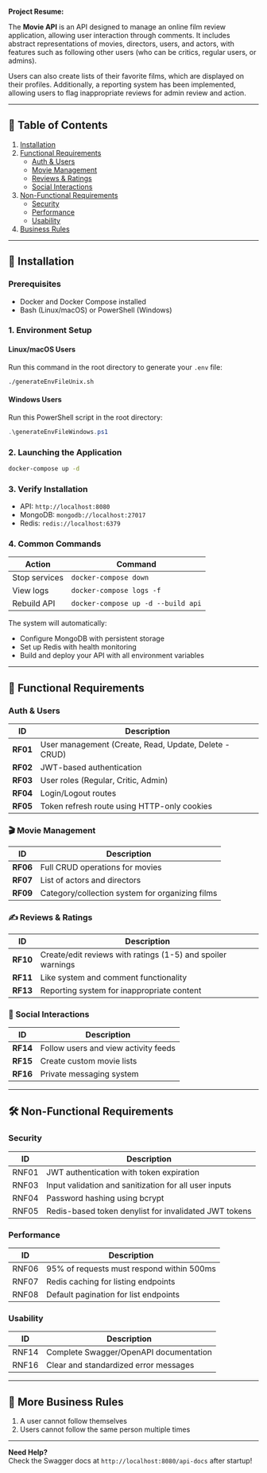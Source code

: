 

**Project Resume:**

The **Movie API** is an API designed to manage an online film review application, allowing user interaction through comments. It includes abstract representations of movies, directors, users, and actors, with features such as following other users (who can be critics, regular users, or admins).

Users can also create lists of their favorite films, which are displayed on their profiles. Additionally, a reporting system has been implemented, allowing users to flag inappropriate reviews for admin review and action.

---

## **📝 Table of Contents**

1. [Installation](#-installation)
2. [Functional Requirements](#-functional-requirements)
   - [Auth & Users](#-auth--users)
   - [Movie Management](#-movie-management)
   - [Reviews & Ratings](#-reviews--ratings)
   - [Social Interactions](#-social-interactions)
3. [Non-Functional Requirements](#️-non-functional-requirements)
   - [Security](#security)
   - [Performance](#performance)
   - [Usability](#usability)
4. [Business Rules](#more-business-rules)

---

## **🚀 Installation**

### **Prerequisites**

- Docker and Docker Compose installed
- Bash (Linux/macOS) or PowerShell (Windows)

### **1. Environment Setup**

#### **Linux/macOS Users**

Run this command in the root directory to generate your `.env` file:

```bash
./generateEnvFileUnix.sh
```

#### **Windows Users**

Run this PowerShell script in the root directory:

```powershell
.\generateEnvFileWindows.ps1
```

### **2. Launching the Application**

```bash
docker-compose up -d
```

### **3. Verify Installation**

- API: `http://localhost:8080`
- MongoDB: `mongodb://localhost:27017`
- Redis: `redis://localhost:6379`

### **4. Common Commands**

| Action        | Command                            |
| ------------- | ---------------------------------- |
| Stop services | `docker-compose down`              |
| View logs     | `docker-compose logs -f`           |
| Rebuild API   | `docker-compose up -d --build api` |

The system will automatically:

- Configure MongoDB with persistent storage
- Set up Redis with health monitoring
- Build and deploy your API with all environment variables

---

## **🔐 Functional Requirements**

### **Auth & Users**

| ID       | Description                                           |
| -------- | ----------------------------------------------------- |
| **RF01** | User management (Create, Read, Update, Delete - CRUD) |
| **RF02** | JWT-based authentication                              |
| **RF03** | User roles (Regular, Critic, Admin)                   |
| **RF04** | Login/Logout routes                                   |
| **RF05** | Token refresh route using HTTP-only cookies           |

### **🎬 Movie Management**

| ID       | Description                                     |
| -------- | ----------------------------------------------- |
| **RF06** | Full CRUD operations for movies                 |
| **RF07** | List of actors and directors                    |
| **RF09** | Category/collection system for organizing films |

### **✍️ Reviews & Ratings**

| ID       | Description                                                 |
| -------- | ----------------------------------------------------------- |
| **RF10** | Create/edit reviews with ratings (1-5) and spoiler warnings |
| **RF11** | Like system and comment functionality                       |
| **RF13** | Reporting system for inappropriate content                  |

### **🤝 Social Interactions**

| ID       | Description                          |
| -------- | ------------------------------------ |
| **RF14** | Follow users and view activity feeds |
| **RF15** | Create custom movie lists            |
| **RF16** | Private messaging system             |

---

## **🛠️ Non-Functional Requirements**

### **Security**

| ID    | Description                                           |
| ----- | ----------------------------------------------------- |
| RNF01 | JWT authentication with token expiration              |
| RNF03 | Input validation and sanitization for all user inputs |
| RNF04 | Password hashing using bcrypt                         |
| RNF05 | Redis-based token denylist for invalidated JWT tokens |

### **Performance**

| ID    | Description                               |
| ----- | ----------------------------------------- |
| RNF06 | 95% of requests must respond within 500ms |
| RNF07 | Redis caching for listing endpoints       |
| RNF08 | Default pagination for list endpoints     |

### **Usability**

| ID    | Description                            |
| ----- | -------------------------------------- |
| RNF14 | Complete Swagger/OpenAPI documentation |
| RNF16 | Clear and standardized error messages  |

---

## **📜 More Business Rules**

1. A user cannot follow themselves
2. Users cannot follow the same person multiple times

---

**Need Help?**  
Check the Swagger docs at `http://localhost:8080/api-docs` after startup!
